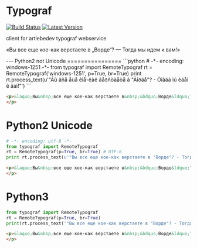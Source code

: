 # Typograf
[![Build Status](https://travis-ci.org/Samael500/typograf.svg?branch=master)](https://travis-ci.org/Samael500/typograf)
[![Latest Version](https://img.shields.io/pypi/v/typograf.svg)](https://pypi.python.org/pypi/typograf/)

client for artlebedev typograf webservice

<p>&laquo;Вы&nbsp;все еще кое-как верстаете в&nbsp;&bdquo;Ворде&ldquo;? &mdash;&nbsp;Тогда мы&nbsp;идем к&nbsp;вам!&raquo;<br />
</p>
---
Python2 not Unicode
================
```python
# -*- encoding: windows-1251 -*-
from typograf import RemoteTypograf
rt = RemoteTypograf('windows-1251', p=True, br=True)
print rt.process_text(u'"Âû âñå åùå êîå-êàê âåðñòàåòå â "Âîðäå"? - Òîãäà ìû èäåì ê âàì!"')
```

```html
<p>&laquo;Вы&nbsp;все еще кое-как верстаете в&nbsp;&bdquo;Ворде&ldquo;? &mdash;&nbsp;Тогда мы&nbsp;идем к&nbsp;вам!&raquo;<br />
</p>
```

Python2 Unicode
=============
```python
# -*- encoding: utf-8 -*-
from typograf import RemoteTypograf
rt = RemoteTypograf(p=True, br=True) # UTF-8
print rt.process_text(u'"Вы все еще кое-как верстаете в "Ворде"? - Тогда мы идем к вам!"')
```

```html
<p>&laquo;Вы&nbsp;все еще кое-как верстаете в&nbsp;&bdquo;Ворде&ldquo;? &mdash;&nbsp;Тогда мы&nbsp;идем к&nbsp;вам!&raquo;<br />
</p>
```

Python3
======
```python
from typograf import RemoteTypograf
rt = RemoteTypograf(p=True, br=True)
print(rt.process_text('"Вы все еще кое-как верстаете в "Ворде"? - Тогда мы идем к вам!"'))
```

```html
<p>&laquo;Вы&nbsp;все еще кое-как верстаете в&nbsp;&bdquo;Ворде&ldquo;? &mdash;&nbsp;Тогда мы&nbsp;идем к&nbsp;вам!&raquo;<br />
</p>
```
